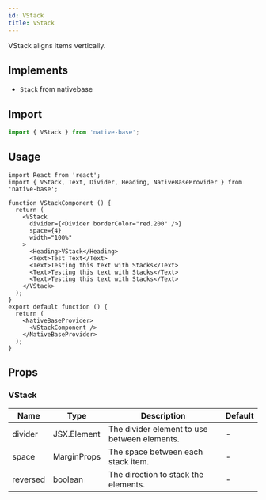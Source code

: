 ```yaml
---
id: VStack
title: VStack
---
```


VStack aligns items vertically.

## Implements

- `Stack` from nativebase

## Import

```jsx
import { VStack } from 'native-base';
```

## Usage

```SnackPlayer name=VStack%20Usage
import React from 'react';
import { VStack, Text, Divider, Heading, NativeBaseProvider } from 'native-base';

function VStackComponent () {
  return (
    <VStack
      divider={<Divider borderColor="red.200" />}
      space={4}
      width="100%"
    >
      <Heading>VStack</Heading>
      <Text>Test Text</Text>
      <Text>Testing this text with Stacks</Text>
      <Text>Testing this text with Stacks</Text>
      <Text>Testing this text with Stacks</Text>
    </VStack>
  );
}
export default function () {
  return (
    <NativeBaseProvider>
      <VStackComponent />
    </NativeBaseProvider>
  );
}
```

## Props

### VStack

| Name     | Type        | Description                                  | Default |
| -------- | ----------- | -------------------------------------------- | ------- |
| divider  | JSX.Element | The divider element to use between elements. | -       |
| space    | MarginProps | The space between each stack item.           | -       |
| reversed | boolean     | The direction to stack the elements.         | -       |
